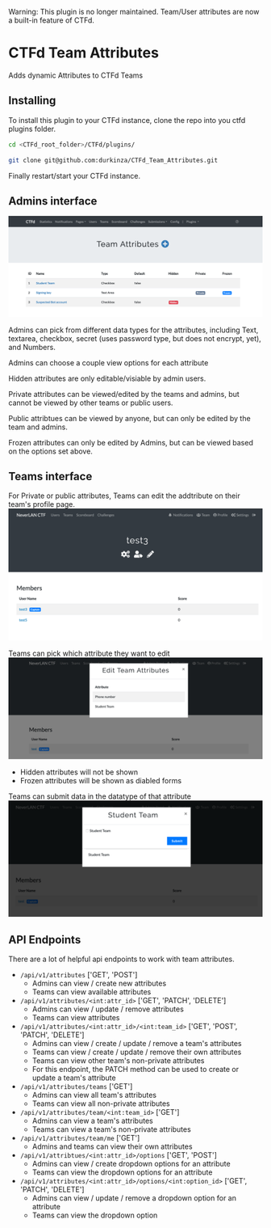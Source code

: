 Warning: This plugin is no longer maintained.
Team/User attributes are now a built-in feature of CTFd.

# CTFd Team Attributes

Adds dynamic Attributes to CTFd Teams 


## Installing

To install this plugin to your CTFd instance, clone the repo into you ctfd plugins folder.

```sh
cd <CTFd_root_folder>/CTFd/plugins/
```

```sh
git clone git@github.com:durkinza/CTFd_Team_Attributes.git
```

Finally restart/start your CTFd instance.

## Admins interface

![Admins attributes interface](imgs/Admin-attributes-page.png)

Admins can pick from different data types for the attributes, including Text, textarea, checkbox, secret (uses password type, but does not encrypt, yet), and Numbers.

Admins can choose a couple view options for each attribute

Hidden attributes are only editable/visiable by admin users.

Private attributes can be viewed/edited by the teams and admins, but cannot be viewed by other teams or public users.

Public attribtues can be viewed by anyone, but can only be edited by the team and admins.

Frozen attributes can only be edited by Admins, but can be viewed based on the options set above.


## Teams interface

For Private or public attributes, Teams can edit the addtribute on their team's profile page.
![Teams profile page](imgs/Teams-page.png)


Teams can pick which attribute they want to edit
![Teams attributes](imgs/Teams-attributes.png)
- Hidden attributes will not be shown
- Frozen attributes will be shown as diabled forms


Teams can submit data in the datatype of that attribute
![Teams edit attributes](imgs/Teams-edit-attributes.png)


## API Endpoints

There are a lot of helpful api endpoints to work with team attributes.
- `/api/v1/attributes` ['GET', 'POST']
  - Admins can view / create new attributes
  - Teams can view available attributes
- `/api/v1/attributes/<int:attr_id>` ['GET', 'PATCH', 'DELETE']
  - Admins can view / update / remove attributes
  - Teams can view attributes
- `/api/v1/attributes/<int:attr_id>/<int:team_id>` ['GET', 'POST', 'PATCH', 'DELETE']
  - Admins can view / create / update / remove a team's attributes
  - Teams can view / create / update / remove their own attributes
  - Teams can view other team's non-private attributes
  - For this endpoint, the PATCH method can be used to create or update a team's attribute
- `/api/v1/attributes/teams` ['GET']
  - Admins can view all team's attributes
  - Teams can view all non-private attributes
- `/api/v1/attributes/team/<int:team_id>` ['GET']
  - Admins can view a team's attributes
  - Teams can view a team's non-private attributes
- `/api/v1/attributes/team/me` ['GET']
  - Admins and teams can view their own attributes
- `/api/v1/attribtues/<int:attr_id>/options` ['GET', 'POST']
  - Admins can view / create dropdown options for an attribute
  - Teams can view the dropdown options for an attribute
- `/api/v1/attributes/<int:attr_id>/options/<int:option_id>` ['GET', 'PATCH', 'DELETE']
  - Admins can view / update / remove a dropdown option for an attribute
  - Teams can view the dropdown option
